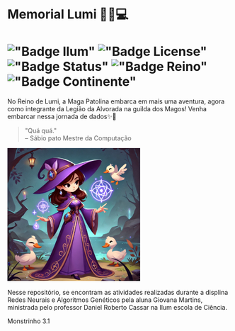 # Memorial Lumi 🔮🦆💻

# !["Badge Ilum"](https://img.shields.io/badge/Ilum%20-%20purple) !["Badge License"](https://img.shields.io/badge/License%20-%20MIT%20-%20green) !["Badge Status"](https://img.shields.io/badge/Status-Em_constru%C3%A7%C3%A3o-yellow) !["Badge Reino"](https://img.shields.io/badge/Reino-Lumi-violet) !["Badge Continente"](https://img.shields.io/badge/Continente-Senepem-red) 

No Reino de Lumi, a Maga Patolina embarca em mais uma aventura, agora como integrante da Legião da Alvorada na guilda dos Magos! Venha embarcar nessa jornada de dados✨🦢


> "Quá quá."  
> – Sábio pato Mestre da Computação

<img src="Maga patolina.jpg" width="300">

Nesse repositório, se encontram as atividades realizadas durante a displina Redes Neurais e Algoritmos Genéticos pela aluna Giovana Martins, ministrada pelo professor Daniel Roberto Cassar na Ilum escola de Ciência.

Monstrinho 3.1


